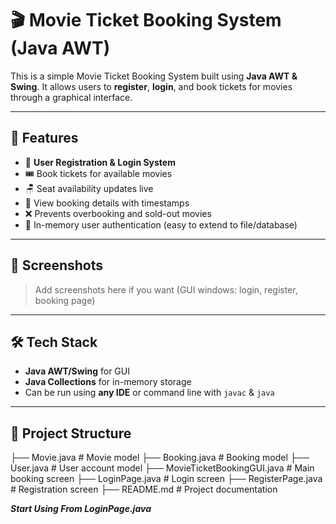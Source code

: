 # 🎬 Movie Ticket Booking System (Java AWT)

This is a simple Movie Ticket Booking System built using **Java AWT & Swing**. It allows users to **register**, **login**, and book tickets for movies through a graphical interface.

---

## 🚀 Features

- 👤 **User Registration & Login System**
- 🎟️ Book tickets for available movies
- 🪑 Seat availability updates live
- 🧾 View booking details with timestamps
- ❌ Prevents overbooking and sold-out movies
- 🧠 In-memory user authentication (easy to extend to file/database)

---

## 📸 Screenshots

> Add screenshots here if you want (GUI windows: login, register, booking page)

---

## 🛠️ Tech Stack

- **Java AWT/Swing** for GUI
- **Java Collections** for in-memory storage
- Can be run using **any IDE** or command line with `javac` & `java`

---

## 📂 Project Structure

├── Movie.java # Movie model
├── Booking.java # Booking model
├── User.java # User account model
├── MovieTicketBookingGUI.java # Main booking screen
├── LoginPage.java # Login screen
├── RegisterPage.java # Registration screen
├── README.md # Project documentation


***Start Using From LoginPage.java***
